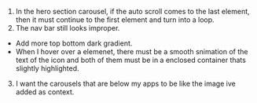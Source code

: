 1. In the hero section carousel, if the auto scroll comes to the last element, then it must continue to the first element and turn into a loop.
2. The nav bar still looks improper.
- Add more top bottom dark gradient.
- When I hover over a elemenet, there must be a smooth snimation of the text of the icon and both of them must be in a enclosed container thats slightly highlighted.
3. I want the carousels that are below my apps to be like the image ive added as context.